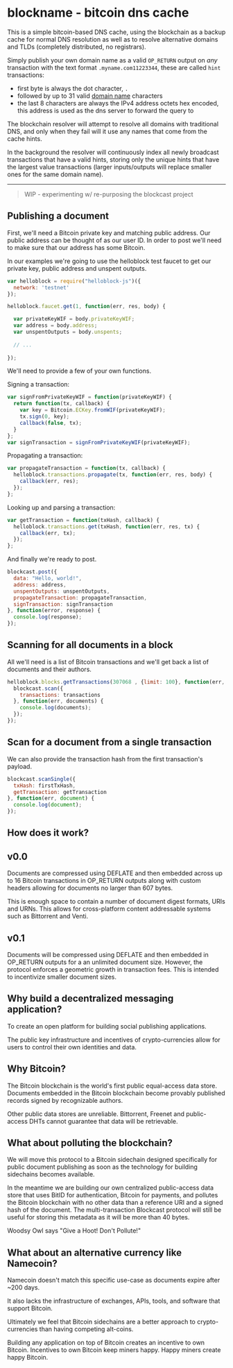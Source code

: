 blockname - bitcoin dns cache
=============================

This is a simple bitcoin-based DNS cache, using the blockchain as a backup cache for normal DNS resolution as well as to resolve alternative domains and TLDs (completely distributed, no registrars).

Simply publish your own domain name as a valid `OP_RETURN` output on *any* transaction with the text format `.myname.com11223344`, these are called `hint` transactions:

* first byte is always the dot character, `.` 
* followed by up to 31 valid [domain name](http://en.wikipedia.org/wiki/Domain_name) characters
* the last 8 characters are always the IPv4 address octets hex encoded, this address is used as the dns server to forward the query to

The blockchain resolver will attempt to resolve all domains with traditional DNS, and only when they fail will it use any names that come from the cache hints.

In the background the resolver will continuously index all newly broadcast transactions that have a valid hints, storing only the unique hints that have the largest value transactions (larger inputs/outputs will replace smaller ones for the same domain name).

-----------------

> WIP - experimenting w/ re-purposing the blockcast project

Publishing a document
---

First, we'll need a Bitcoin private key and matching public address. Our public address can be thought of as our user ID. In order to post we'll need to make sure that our address has some Bitcoin.

In our examples we're going to use the helloblock test faucet to get our private key, public address and unspent outputs.

```javascript
var helloblock = require("helloblock-js")({
  network: 'testnet'
});

helloblock.faucet.get(1, function(err, res, body) {

  var privateKeyWIF = body.privateKeyWIF;
  var address = body.address;
  var unspentOutputs = body.unspents;
  
  // ...
  
});
```

We'll need to provide a few of your own functions.

Signing a transaction:
```javascript
var signFromPrivateKeyWIF = function(privateKeyWIF) {
  return function(tx, callback) {
    var key = Bitcoin.ECKey.fromWIF(privateKeyWIF);
    tx.sign(0, key); 
    callback(false, tx);
  }
};
var signTransaction = signFromPrivateKeyWIF(privateKeyWIF);
```

Propagating a transaction:
```javascript
var propagateTransaction = function(tx, callback) {
  helloblock.transactions.propagate(tx, function(err, res, body) {
    callback(err, res);
  });
};
```

Looking up and parsing a transaction:
```javascript
var getTransaction = function(txHash, callback) {
  helloblock.transactions.get(txHash, function(err, res, tx) {
    callback(err, tx);
  });
};
```

And finally we're ready to post.

```javascript
blockcast.post({
  data: "Hello, world!",
  address: address,
  unspentOutputs: unspentOutputs,
  propagateTransaction: propagateTransaction,
  signTransaction: signTransaction
}, function(error, response) {
  console.log(response);
});
```

Scanning for all documents in a block
---

All we'll need is a list of Bitcoin transactions and we'll get back a list of documents and their authors.

```javascript
helloblock.blocks.getTransactions(307068 , {limit: 100}, function(err, res, transactions) {
  blockcast.scan({
    transactions: transactions
  }, function(err, documents) {
    console.log(documents);
  });
});
```

Scan for a document from a single transaction
---

We can also provide the transaction hash from the first transaction's payload.

```javascript
blockcast.scanSingle({
  txHash: firstTxHash,
  getTransaction: getTransaction
}, function(err, document) {
  console.log(document);
});

```

How does it work?
---

v0.0
---

Documents are compressed using DEFLATE and then embedded across up to 16 Bitcoin transactions in OP_RETURN outputs along with custom headers allowing for documents no larger than 607 bytes. 

This is enough space to contain a number of document digest formats, URIs and URNs. This allows for cross-platform content addressable systems such as Bittorrent and Venti.

v0.1
---

Documents will be compressed using DEFLATE and then embedded in OP_RETURN outputs for a an unlimited document size.
However, the protocol enforces a geometric growth in transaction fees. This is intended to incentivize smaller document sizes.

Why build a decentralized messaging application?
---

To create an open platform for building social publishing applications. 

The public key infrastructure and incentives of crypto-currencies allow for users to control their own identities and data.

Why Bitcoin?
---

The Bitcoin blockchain is the world's first public equal-access data store. Documents embedded in the Bitcoin blockchain become provably published records signed by recognizable authors.

Other public data stores are unreliable. Bittorrent, Freenet and public-access DHTs cannot guarantee that data will be retrievable.

What about polluting the blockchain?
---

We will move this protocol to a Bitcoin sidechain designed specifically for public document publishing as soon as the technology for building sidechains becomes available.

In the meantime we are building our own centralized public-access data store that uses BitID for authentication, Bitcoin for payments, and pollutes the Bitcoin blockchain with no other data than a reference URI and a signed hash of the document. The multi-transaction Blockcast protocol will still be useful for storing this metadata as it will be more than 40 bytes.

Woodsy Owl says "Give a Hoot! Don't Pollute!"

What about an alternative currency like Namecoin?
---

Namecoin doesn't match this specific use-case as documents expire after ~200 days. 

It also lacks the infrastructure of exchanges, APIs, tools, and software that support Bitcoin.

Ultimately we feel that Bitcoin sidechains are a better approach to crypto-currencies than having competing alt-coins.

Building any application on top of Bitcoin creates an incentive to own Bitcoin. Incentives to own Bitcoin keep miners happy. Happy miners create happy Bitcoin.
